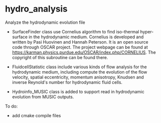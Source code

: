 hydro_analysis
==============

Analyze the hydrodynamic evolution file

* SurfaceFinder class use Cornelius algorithm to find iso-thermal hyper-surface
in the hydrodynamic medium. Cornelius is developed and written by Pasi Huovinen
and Hannah Peterson. It is an open source code through OSCAR project. The project
webpage can be found at https://karman.physics.purdue.edu/OSCAR/index.php/CORNELIUS.
The copyright of this subroutine can be found there.

* FluidcellStatistic class include various kinds of flow analysis for the hydrodynamic
medium, including compute the evolution of the flow velocity, spatial eccentricity,
momentum anisotropy, Knudsen and inverse Reynold's number for hydrodynamic fluid cells.

* Hydroinfo_MUSIC class is added to support read in hydrodynamic evolution from 
MUSIC outputs.

To do:
* add cmake compile files
